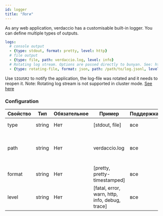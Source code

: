```yaml
---
id: logger
title: "Логи"
---
```

As any web application, verdaccio has a customisable built-in logger. You can define multiple types of outputs.

```yaml
logs:
  # console output
  - {type: stdout, format: pretty, level: http}
  # file output
  - {type: file, path: verdaccio.log, level: info}
  # Rotating log stream. Options are passed directly to bunyan. See: https://github.com/trentm/node-bunyan#stream-type-rotating-file
  - {type: rotating-file, format: json, path: /path/to/log.jsonl, level: http, options: {period: 1d}}
```

Use `SIGUSR2` to notify the application, the log-file was rotated and it needs to reopen it. Note: Rotating log stream is not supported in cluster mode. [See here](https://github.com/trentm/node-bunyan#stream-type-rotating-file)

### Configuration

| Свойство | Тип    | Обязательное | Пример                                         | Поддержка | Описание                                          |
| -------- | ------ | ------------ | ---------------------------------------------- | --------- | ------------------------------------------------- |
| type     | string | Нет          | [stdout, file]                                 | все       | define the output                                 |
| path     | string | Нет          | verdaccio.log                                  | все       | if type is file, define the location of that file |
| format   | string | Нет          | [pretty, pretty-timestamped]                   | все       | output format                                     |
| level    | string | Нет          | [fatal, error, warn, http, info, debug, trace] | все       | verbose level                                     |